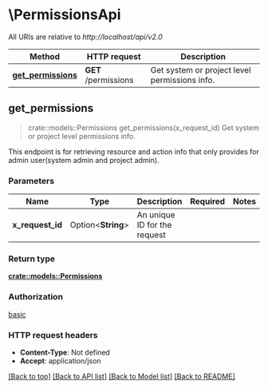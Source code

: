 # \PermissionsApi

All URIs are relative to *http://localhost/api/v2.0*

Method | HTTP request | Description
------------- | ------------- | -------------
[**get_permissions**](PermissionsApi.md#get_permissions) | **GET** /permissions | Get system or project level permissions info.



## get_permissions

> crate::models::Permissions get_permissions(x_request_id)
Get system or project level permissions info.

This endpoint is for retrieving resource and action info that only provides for admin user(system admin and project admin). 

### Parameters


Name | Type | Description  | Required | Notes
------------- | ------------- | ------------- | ------------- | -------------
**x_request_id** | Option<**String**> | An unique ID for the request |  |

### Return type

[**crate::models::Permissions**](Permissions.md)

### Authorization

[basic](../README.md#basic)

### HTTP request headers

- **Content-Type**: Not defined
- **Accept**: application/json

[[Back to top]](#) [[Back to API list]](../README.md#documentation-for-api-endpoints) [[Back to Model list]](../README.md#documentation-for-models) [[Back to README]](../README.md)

